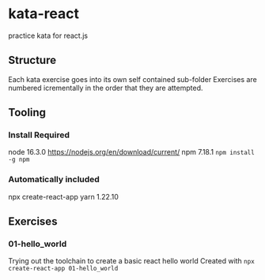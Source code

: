# kata-react

practice kata for react.js

## Structure

Each kata exercise goes into its own self contained sub-folder
Exercises are numbered icrementally in the order that they are attempted.

## Tooling

### Install Required

node 16.3.0 <https://nodejs.org/en/download/current/>
npm 7.18.1 `npm install -g npm`

### Automatically included

npx create-react-app
yarn 1.22.10

## Exercises

### 01-hello_world

Trying out the toolchain to create a basic react hello world
Created with `npx create-react-app 01-hello_world`
